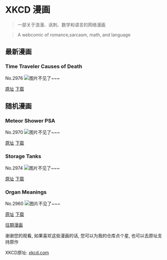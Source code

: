 # XKCD 漫画


> 一部关于浪漫、讽刺、数学和语言的网络漫画

> A webcomic of romance,sarcasm, math, and language


## 最新漫画
### Time Traveler Causes of Death
No.2976
![图片不见了~~~](https://imgs.xkcd.com/comics/time_traveler_causes_of_death.png)

[原址](https://xkcd.com//2976) [下载](https://imgs.xkcd.com/comics/time_traveler_causes_of_death.png)



## 随机漫画
### Meteor Shower PSA
No.2970
![图片不见了~~~](https://imgs.xkcd.com/comics/meteor_shower_psa.png)

[原址](https://xkcd.com//2970) [下载](https://imgs.xkcd.com/comics/meteor_shower_psa.png)



### Storage Tanks
No.2974
![图片不见了~~~](https://imgs.xkcd.com/comics/storage_tanks.png)

[原址](https://xkcd.com//2974) [下载](https://imgs.xkcd.com/comics/storage_tanks.png)



### Organ Meanings
No.2960
![图片不见了~~~](https://imgs.xkcd.com/comics/organ_meanings.png)

[原址](https://xkcd.com//2960) [下载](https://imgs.xkcd.com/comics/organ_meanings.png)



[往期漫画](image/)

谢谢您的观看, 如果喜欢这些漫画的话, 
您可以为我的仓库点个星, 也可以去原址支持原作

XKCD原址: [xkcd.com](https://xkcd.com)

